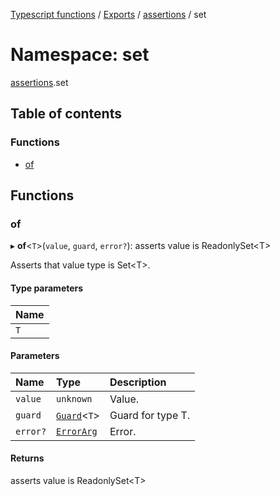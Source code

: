 [Typescript functions](../index.md) / [Exports](../modules.md) / [assertions](assertions.md) / set

# Namespace: set

[assertions](assertions.md).set

## Table of contents

### Functions

- [of](assertions.set.md#of)

## Functions

### of

▸ **of**<`T`\>(`value`, `guard`, `error?`): asserts value is ReadonlySet<T\>

Asserts that value type is Set\<T\>.

#### Type parameters

| Name |
| :------ |
| `T` |

#### Parameters

| Name | Type | Description |
| :------ | :------ | :------ |
| `value` | `unknown` | Value. |
| `guard` | [`Guard`](../interfaces/guards.Guard.md)<`T`\> | Guard for type T. |
| `error?` | [`ErrorArg`](assertions.md#errorarg) | Error. |

#### Returns

asserts value is ReadonlySet<T\>
